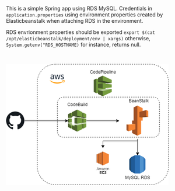 This is a simple Spring app using RDS MySQL. Credentials in `application.properties` using environment properties created by Elasticbeanstalk when attaching RDS in the environment.
</br>

RDS envrionment properties should be exported `export $(cat /opt/elasticbeanstalk/deployment/env | xargs)` otherwise, `System.getenv("RDS_HOSTNAME)` for instance, returns null.

</br>

![Flow of this project](spring.png?raw=true)

